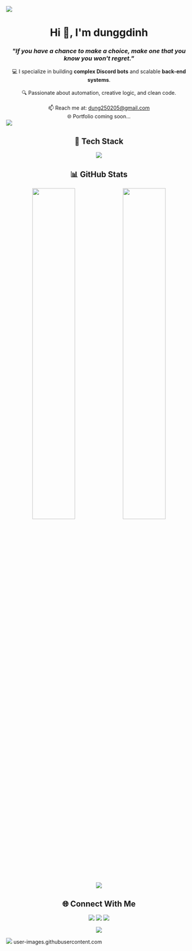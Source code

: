 <!-- horizontal divider (gradient) -->
<img src="https://user-images.githubusercontent.com/73097560/115834477-dbab4500-a447-11eb-908a-139a6edaec5c.gif" />

<!-- Header -->
<div align="center">
  <h1>Hi 👋, I'm dunggdinh</h1>
  <h3><em>"If you have a chance to make a choice, make one that you know you won't regret."</em></h3>
</div>

<!-- About -->
<div align="center">
  💻 I specialize in building <b>complex Discord bots</b> and scalable <b>back-end systems</b>.  
  <br><br>
  🔍 Passionate about automation, creative logic, and clean code.
</div>

<br/>

<!-- Contact -->
<div align="center">
  📫 Reach me at: <a href="mailto:dung250205@gmail.com">dung250205@gmail.com</a>  
  <br/>
  🌐 Portfolio coming soon...
</div>

<!-- horizontal divider -->
<img src="https://user-images.githubusercontent.com/73097560/115834477-dbab4500-a447-11eb-908a-139a6edaec5c.gif" />

<!-- Tech Stack -->
<div align="center">
  <h2>🚀 Tech Stack</h2>
</div>

<p align="center">
  <a href="https://skillicons.dev">
    <img src="https://skillicons.dev/icons?i=git,vsode,c,py&perline=10" />
  </a>
</p>

<!-- GitHub Stats -->
<div align="center">
  <h2>📊 GitHub Stats</h2>
</div>

<p align="center">
  <img src="https://github-readme-stats.vercel.app/api?username=dunggdinh&show_icons=true&theme=tokyonight" width="48%" />
  <img src="https://github-readme-streak-stats.herokuapp.com/?user=dunggdinh&theme=tokyonight" width="48%" />
</p>

<!-- Trophy -->
<p align="center">
  <img src="https://github-profile-trophy.vercel.app/?username=dunggdinh&theme=darkhub&no-frame=true&column=4&row=1" />
</p>

<!-- Connect -->
<div align="center">
  <h2>🌐 Connect With Me</h2>
</div>

<p align="center">
  <a href="mailto:dung250205@gmail.com"><img src="https://img.shields.io/badge/Gmail-D14836?style=for-the-badge&logo=gmail&logoColor=white"/></a>
  <a href="https://github.com/dunggdinh"><img src="https://img.shields.io/badge/GitHub-000?style=for-the-badge&logo=github&logoColor=white"/></a>
  <a href="https://discord.com/users/490818457181618177"><img src="https://img.shields.io/badge/Discord-7289DA?style=for-the-badge&logo=discord&logoColor=white"/></a>
</p>

<!-- GitBook badge -->
<p align="center">
  <a href="https://www.gitbook.com/preview?utm_source=gitbook_readme_badge&utm_medium=organic&utm_campaign=preview_documentation&utm_content=link">
    <img src="https://img.shields.io/static/v1?message=Documented%20on%20GitBook&logo=gitbook&logoColor=ffffff&label=%20&labelColor=5c5c5c&color=3F89A1" />
  </a>
</p>

<!-- horizontal divider -->
<img src="https://user-images.githubusercontent.com/73097560/115834477-dbab4500-a447-11eb-908a-139a6edaec5c.gif" />
user-images.githubusercontent.com
